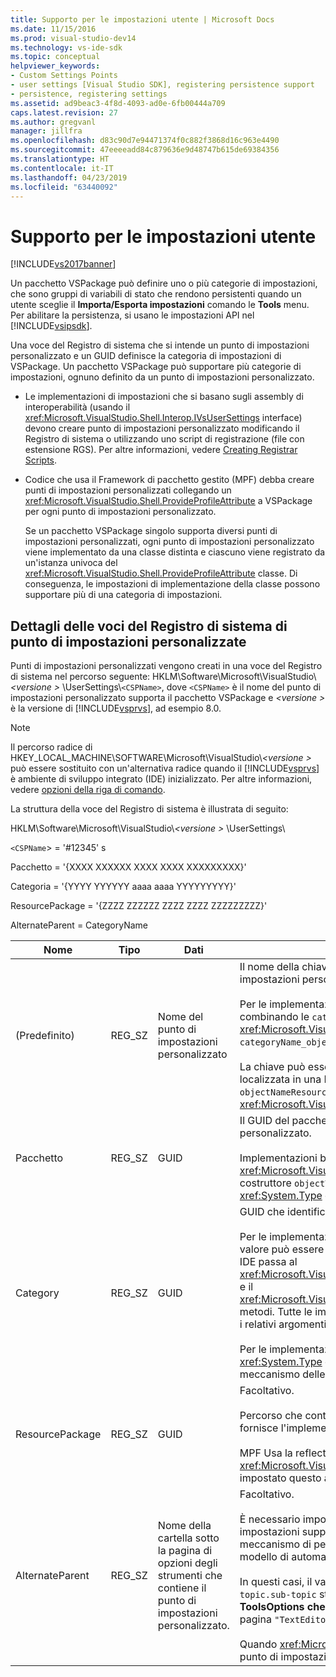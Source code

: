 ```yaml
---
title: Supporto per le impostazioni utente | Microsoft Docs
ms.date: 11/15/2016
ms.prod: visual-studio-dev14
ms.technology: vs-ide-sdk
ms.topic: conceptual
helpviewer_keywords:
- Custom Settings Points
- user settings [Visual Studio SDK], registering persistence support
- persistence, registering settings
ms.assetid: ad9beac3-4f8d-4093-ad0e-6fb00444a709
caps.latest.revision: 27
ms.author: gregvanl
manager: jillfra
ms.openlocfilehash: d83c90d7e94471374f0c882f3868d16c963e4490
ms.sourcegitcommit: 47eeeeadd84c879636e9d48747b615de69384356
ms.translationtype: HT
ms.contentlocale: it-IT
ms.lasthandoff: 04/23/2019
ms.locfileid: "63440092"
---
```

# <a name="support-for-user-settings"></a>Supporto per le impostazioni utente
[!INCLUDE[vs2017banner](../../includes/vs2017banner.md)]

Un pacchetto VSPackage può definire uno o più categorie di impostazioni, che sono gruppi di variabili di stato che rendono persistenti quando un utente sceglie il **Importa/Esporta impostazioni** comando le **Tools** menu. Per abilitare la persistenza, si usano le impostazioni API nel [!INCLUDE[vsipsdk](../../includes/vsipsdk-md.md)].  
  
 Una voce del Registro di sistema che si intende un punto di impostazioni personalizzato e un GUID definisce la categoria di impostazioni di VSPackage. Un pacchetto VSPackage può supportare più categorie di impostazioni, ognuno definito da un punto di impostazioni personalizzato.  
  
- Le implementazioni di impostazioni che si basano sugli assembly di interoperabilità (usando il <xref:Microsoft.VisualStudio.Shell.Interop.IVsUserSettings> interface) devono creare punto di impostazioni personalizzato modificando il Registro di sistema o utilizzando uno script di registrazione (file con estensione RGS). Per altre informazioni, vedere [Creating Registrar Scripts](http://msdn.microsoft.com/library/cbd5024b-8061-4a71-be65-7fee90374a35).  
  
- Codice che usa il Framework di pacchetto gestito (MPF) debba creare punti di impostazioni personalizzati collegando un <xref:Microsoft.VisualStudio.Shell.ProvideProfileAttribute> a VSPackage per ogni punto di impostazioni personalizzato.  
  
     Se un pacchetto VSPackage singolo supporta diversi punti di impostazioni personalizzati, ogni punto di impostazioni personalizzato viene implementato da una classe distinta e ciascuno viene registrato da un'istanza univoca del <xref:Microsoft.VisualStudio.Shell.ProvideProfileAttribute> classe. Di conseguenza, le impostazioni di implementazione della classe possono supportare più di una categoria di impostazioni.  
  
## <a name="custom-settings-point-registry-entry-details"></a>Dettagli delle voci del Registro di sistema di punto di impostazioni personalizzate  
 Punti di impostazioni personalizzati vengono creati in una voce del Registro di sistema nel percorso seguente: HKLM\Software\Microsoft\VisualStudio\\*\<versione >* \UserSettings\\`<CSPName>`, dove `<CSPName>` è il nome del punto di impostazioni personalizzato supporta il pacchetto VSPackage e  *\<versione >* è la versione di [!INCLUDE[vsprvs](../../includes/vsprvs-md.md)], ad esempio 8.0.  
  
> [!NOTE]
> Il percorso radice di HKEY_LOCAL_MACHINE\SOFTWARE\Microsoft\VisualStudio\\*\<versione >* può essere sostituito con un'alternativa radice quando il [!INCLUDE[vsprvs](../../includes/vsprvs-md.md)] è ambiente di sviluppo integrato (IDE) inizializzato. Per altre informazioni, vedere [opzioni della riga di comando](../../extensibility/command-line-switches-visual-studio-sdk.md).  
  
 La struttura della voce del Registro di sistema è illustrata di seguito:  
  
 HKLM\Software\Microsoft\VisualStudio\\*\<versione >* \UserSettings\  
  
 `<CSPName`> = '#12345' s  
  
 Pacchetto = '{XXXX XXXXXX XXXX XXXX XXXXXXXXX}'  
  
 Categoria = '{YYYY YYYYYY aaaa aaaa YYYYYYYYY}'  
  
 ResourcePackage = '{ZZZZ ZZZZZZ ZZZZ ZZZZ ZZZZZZZZZ}'  
  
 AlternateParent = CategoryName  
  
|Nome|Tipo|Dati|Descrizione|  
|----------|----------|----------|-----------------|  
|(Predefinito)|REG_SZ|Nome del punto di impostazioni personalizzato|Il nome della chiave, `<CSPName`>, è il nome non localizzato del punto di impostazioni personalizzato.<br /><br /> Per le implementazioni di base di MPF, il nome della chiave viene ottenuto combinando le `categoryName` e `objectName` gli argomenti delle <xref:Microsoft.VisualStudio.Shell.ProvideProfileAttribute> costruttore in `categoryName_objectName`.<br /><br /> La chiave può essere vuota o può contenere l'ID di riferimento per la stringa localizzata in una DLL satellite. Questo valore viene ottenuto dal `objectNameResourceID` argomento per il <xref:Microsoft.VisualStudio.Shell.ProvideProfileAttribute> costruttore.|  
|Pacchetto|REG_SZ|GUID|Il GUID del pacchetto VSPackage che implementa il punto di impostazioni personalizzato.<br /><br /> Implementazioni basate su MPF usando il <xref:Microsoft.VisualStudio.Shell.ProvideProfileAttribute> classe, usare il costruttore `objectType` argomento che contiene il pacchetto VSPackage <xref:System.Type> e reflection per ottenere questo valore.|  
|Category|REG_SZ|GUID|GUID che identifica la categoria di impostazioni.<br /><br /> Per le implementazioni di base degli assembly di interoperabilità, questo valore può essere un arbitrariamente scelto GUID, che il [!INCLUDE[vsprvs](../../includes/vsprvs-md.md)] IDE passa al <xref:Microsoft.VisualStudio.Shell.Interop.IVsUserSettings.ExportSettings%2A> e il <xref:Microsoft.VisualStudio.Shell.Interop.IVsUserSettings.ImportSettings%2A> metodi. Tutte le implementazioni di questi due metodi è necessario verificare i relativi argomenti di GUID.<br /><br /> Per le implementazioni di base di MPF questo GUID è ottenuto il <xref:System.Type> della classe che implementa il [!INCLUDE[vsprvs](../../includes/vsprvs-md.md)] meccanismo delle impostazioni.|  
|ResourcePackage|REG_SZ|GUID|Facoltativo.<br /><br /> Percorso che contiene DLL satellite nelle varie stringhe localizzate se non fornisce l'implementazione di VSPackage.<br /><br /> MPF Usa la reflection per ottenere la risorsa corretta VSPackage, pertanto il <xref:Microsoft.VisualStudio.Shell.ProvideProfileAttribute> classe non viene impostato questo argomento.|  
|AlternateParent|REG_SZ|Nome della cartella sotto la pagina di opzioni degli strumenti che contiene il punto di impostazioni personalizzato.|Facoltativo.<br /><br /> È necessario impostare questo valore solo se un'implementazione di impostazioni supporta **opzioni del menu Strumenti** pagine che utilizzano il meccanismo di persistenza di [!INCLUDE[vsipsdk](../../includes/vsipsdk-md.md)] anziché il meccanismo nel modello di automazione per salvare lo stato.<br /><br /> In questi casi, il valore della chiave AlternateParent è il `topic` sezione il `topic.sub-topic` stringa utilizzata per identificare la particolare **ToolsOptions che dei** pagina. Ad esempio, per il **ToolsOptions che dei** pagina `"TextEditor.Basic"` il valore di AlternateParent sarebbe `"TextEditor"`.<br /><br /> Quando <xref:Microsoft.VisualStudio.Shell.ProvideProfileAttribute> genera il punto di impostazioni personalizzato, è identico al nome di categoria.|
